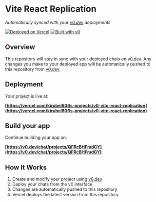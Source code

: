 # Vite React Replication

*Automatically synced with your [v0.dev](https://v0.dev) deployments*

[![Deployed on Vercel](https://img.shields.io/badge/Deployed%20on-Vercel-black?style=for-the-badge&logo=vercel)](https://vercel.com/kirubel606s-projects/v0-vite-react-replication)
[![Built with v0](https://img.shields.io/badge/Built%20with-v0.dev-black?style=for-the-badge)](https://v0.dev/chat/projects/QFRcBHFmdGY)

## Overview

This repository will stay in sync with your deployed chats on [v0.dev](https://v0.dev).
Any changes you make to your deployed app will be automatically pushed to this repository from [v0.dev](https://v0.dev).

## Deployment

Your project is live at:

**[https://vercel.com/kirubel606s-projects/v0-vite-react-replication](https://vercel.com/kirubel606s-projects/v0-vite-react-replication)**

## Build your app

Continue building your app on:

**[https://v0.dev/chat/projects/QFRcBHFmdGY](https://v0.dev/chat/projects/QFRcBHFmdGY)**

## How It Works

1. Create and modify your project using [v0.dev](https://v0.dev)
2. Deploy your chats from the v0 interface
3. Changes are automatically pushed to this repository
4. Vercel deploys the latest version from this repository
